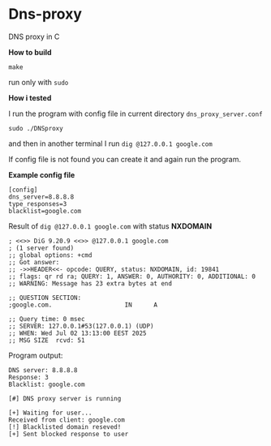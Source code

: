 # Dns-proxy
DNS proxy in C

**How to build**
```
make
```
run only with ```sudo```

**How i tested**

I run the program with config file in current directory ```dns_proxy_server.conf```
```
sudo ./DNSproxy
```
and then in another terminal I run ```dig @127.0.0.1 google.com```

If config file is not found you can create it and again run the program.


**Example config file**
```
[config]
dns_server=8.8.8.8
type_responses=3
blacklist=google.com
```


Result of ```dig @127.0.0.1 google.com``` with status **NXDOMAIN**

```
; <<>> DiG 9.20.9 <<>> @127.0.0.1 google.com
; (1 server found)
;; global options: +cmd
;; Got answer:
;; ->>HEADER<<- opcode: QUERY, status: NXDOMAIN, id: 19841
;; flags: qr rd ra; QUERY: 1, ANSWER: 0, AUTHORITY: 0, ADDITIONAL: 0
;; WARNING: Message has 23 extra bytes at end

;; QUESTION SECTION:
;google.com.                    IN      A

;; Query time: 0 msec
;; SERVER: 127.0.0.1#53(127.0.0.1) (UDP)
;; WHEN: Wed Jul 02 13:13:00 EEST 2025
;; MSG SIZE  rcvd: 51
```

Program output:
```
DNS server: 8.8.8.8
Response: 3
Blacklist: google.com

[#] DNS proxy server is running

[+] Waiting for user...
Received from client: google.com
[!] Blacklisted domain reseved!
[+] Sent blocked response to user
```
